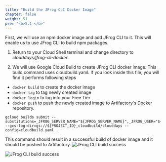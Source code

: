 ```yaml
---
title: "Build the JFrog CLI Docker Image"
chapter: false
weight: 51
pre: "<b>5.1 </b>"
---
```


First, we will use an npm docker image and add JFrog CLI to it. This will enable us to use JFrog CLI to build npm packages.

1. Return to your Cloud Shell terminal and change directory to _clouddays/jfrog-cli-docker_.

2. We will use Google Cloud Build to create JFrog CLI docker image. This build command uses cloudbuild.yaml. If you look inside this file, you will find it performs following steps
- `docker build` to create the docker image
- `docker tag` to tag newly created image
- `docker login` to log into your Free Tier
- `docker push` to push the newly created image to Artifactory's Docker repository.


```
gcloud builds submit --substitutions=_JFROG_SERVER_NAME="${JFROG_SERVER_NAME}",_JFROG_USER="${JFROG_USER}",_JFROG_API_KEY="${JFROG_API_KEY}" --gcs-log-dir=gs://${PROJECT_ID}_cloudbuild/clouddays --config=cloudbuild.yaml .
```

This command should result in a successful build of docker image and it should be pushed to Artifactory.
![JFrog CLI build success](/images/gcp/build_success1.png)

![JFrog CLI build success](/images/gcp/build_success2.png)
